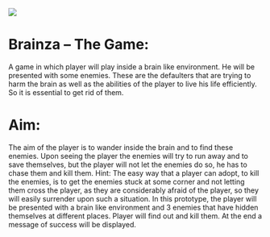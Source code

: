 ![](https://i.imgur.com/P7dnspb.png)

# Brainza – The Game:
A game in which player will play inside a brain like environment. He will be presented with some enemies. These are the defaulters that are trying to harm the brain as well as the abilities of the player to live his life efficiently. So it is essential to get rid of them.

# Aim:
The aim of the player is to wander inside the brain and to find these enemies. Upon seeing the player the enemies will try to run away and to save themselves, but the player will not let the enemies  do so, he has to chase them and kill them.
Hint: The easy way that a player can adopt, to kill the enemies, is to get the enemies stuck at some corner and not letting them cross the player, as they are considerably afraid of the player, so they will easily surrender upon such a situation.
In this prototype, the player will be presented with a brain like environment and 3 enemies that have hidden themselves at different places. Player will find out and kill them. At the end a message of success will be displayed.
